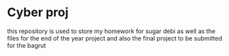 # Cyber proj
this repository is used to store my homework for sugar debi
as well as the files for the end of the year project
and also the final project to be submitted for the bagrut


